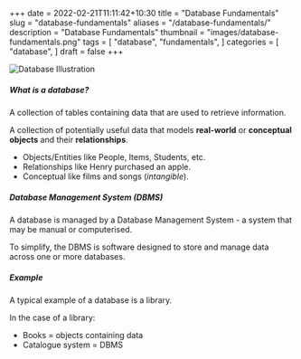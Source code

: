 +++
date = 2022-02-21T11:11:42+10:30
title = "Database Fundamentals"
slug = "database-fundamentals"
aliases = "/database-fundamentals/"
description = "Database Fundamentals"
thumbnail = "images/database-fundamentals.png"
tags = [
    "database",
    "fundamentals",
]
categories = [
    "database",
]
draft = false
+++

![Database Illustration](/images/database-fundamentals.png)

##### What is a database?

A collection of tables containing data that are used to retrieve information.

A collection of potentially useful data that models **real-world** or
**conceptual objects** and their **relationships**.

- Objects/Entities like People, Items, Students, etc.
- Relationships like Henry purchased an apple.
- Conceptual like films and songs (*intangible*).

##### Database Management System (DBMS)

A database is managed by a Database Management System - a system that may be
manual or computerised.

To simplify, the DBMS is software designed to store and manage data across one
or more databases.

##### Example

A typical example of a database is a library.

In the case of a library:

- Books = objects containing data
- Catalogue system = DBMS
